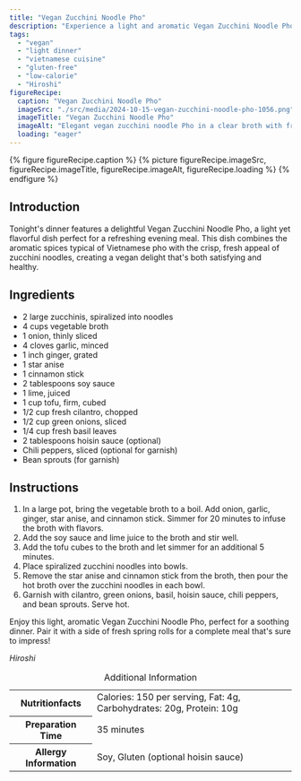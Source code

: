 ```yaml
---
title: "Vegan Zucchini Noodle Pho"
description: "Experience a light and aromatic Vegan Zucchini Noodle Pho, perfect for a healthy, refreshing dinner. This dish blends traditional Vietnamese flavors with a vegan twist."
tags:
  - "vegan"
  - "light dinner"
  - "vietnamese cuisine"
  - "gluten-free"
  - "low-calorie"
  - "Hiroshi"
figureRecipe: 
  caption: "Vegan Zucchini Noodle Pho"
  imageSrc: "./src/media/2024-10-15-vegan-zucchini-noodle-pho-1056.png"
  imageTitle: "Vegan Zucchini Noodle Pho"
  imageAlt: "Elegant vegan zucchini noodle Pho in a clear broth with fresh herbs and side of spring rolls, in a serene, well-lit setting."
  loading: "eager"
---
```


{% figure figureRecipe.caption %}
{% picture figureRecipe.imageSrc, figureRecipe.imageTitle, figureRecipe.imageAlt, figureRecipe.loading %}
{% endfigure %}

## Introduction

Tonight's dinner features a delightful Vegan Zucchini Noodle Pho, a light yet flavorful dish perfect for a refreshing evening meal. This dish combines the aromatic spices typical of Vietnamese pho with the crisp, fresh appeal of zucchini noodles, creating a vegan delight that's both satisfying and healthy.

## Ingredients

- 2 large zucchinis, spiralized into noodles
- 4 cups vegetable broth
- 1 onion, thinly sliced
- 4 cloves garlic, minced
- 1 inch ginger, grated
- 1 star anise
- 1 cinnamon stick
- 2 tablespoons soy sauce
- 1 lime, juiced
- 1 cup tofu, firm, cubed
- 1/2 cup fresh cilantro, chopped
- 1/2 cup green onions, sliced
- 1/4 cup fresh basil leaves
- 2 tablespoons hoisin sauce (optional)
- Chili peppers, sliced (optional for garnish)
- Bean sprouts (for garnish)

## Instructions

1. In a large pot, bring the vegetable broth to a boil. Add onion, garlic, ginger, star anise, and cinnamon stick. Simmer for 20 minutes to infuse the broth with flavors.
2. Add the soy sauce and lime juice to the broth and stir well.
3. Add the tofu cubes to the broth and let simmer for an additional 5 minutes.
4. Place spiralized zucchini noodles into bowls.
5. Remove the star anise and cinnamon stick from the broth, then pour the hot broth over the zucchini noodles in each bowl.
6. Garnish with cilantro, green onions, basil, hoisin sauce, chili peppers, and bean sprouts. Serve hot.

Enjoy this light, aromatic Vegan Zucchini Noodle Pho, perfect for a soothing dinner. Pair it with a side of fresh spring rolls for a complete meal that's sure to impress!

*Hiroshi*

<table><caption class='sr-only'>Additional Information</caption><tr><th>Nutritionfacts</th><td>Calories: 150 per serving, Fat: 4g, Carbohydrates: 20g, Protein: 10g&nbsp;</td></tr><tr><th>Preparation Time</th><td>35 minutes&nbsp;</td></tr><tr><th>Allergy Information</th><td>Soy, Gluten (optional hoisin sauce)&nbsp;</td></tr></table>

